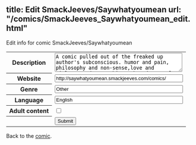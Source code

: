 title: Edit SmackJeeves/Saywhatyoumean
url: "/comics/SmackJeeves_Saywhatyoumean_edit.html"
---
Edit info for comic SmackJeeves/Saywhatyoumean

<form name="comic" action="http://gaepostmail.appspot.com/comic/" method="post">
<table class="comicinfo">
<tr>
<th>Description</th><td><textarea name="description" cols="40" rows="3">A comic pulled out of the freaked up author's subconscious. humor and pain, philosophy and non-sense,love and violence and sexy things, based on real events or completely fake, who knows what the next update will bring</textarea></td>
</tr>
<tr>
<th>Website</th><td><input type="text" name="url" value="http://saywhatyoumean.smackjeeves.com/comics/" size="40"/></td>
</tr>
<tr>
<th>Genre</th><td><input type="text" name="genre" value="Other" size="40"/></td>
</tr>
<tr>
<th>Language</th><td><input type="text" name="language" value="English" size="40"/></td>
</tr>
<tr>
<th>Adult content</th><td><input type="checkbox" name="adult" value="adult" /></td>
</tr>
<tr>
<th></th><td>
<input type="hidden" name="comic" value="SmackJeeves_Saywhatyoumean" />
<input type="submit" name="submit" value="Submit" />
</td>
</tr>
</table>
</form>

Back to the [comic](SmackJeeves_Saywhatyoumean.html).
